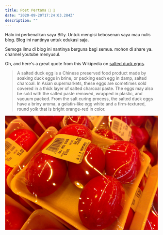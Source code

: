 ```yaml
---
title: Post Pertama 🐎 🌭
date: "2020-09-20T17:24:03.284Z"
description: ""
---
```


Halo ini perkenalkan saya Billy.
Untuk mengisi kebosenan saya mau nulis blog.
Blog ini nantinya untuk edukasi saja.

Semoga ilmu di blog ini nantinya berguna bagi semua.
mohon di share ya.
channel youtube menyusul.


Oh, and here's a great quote from this Wikipedia on
[salted duck eggs](https://en.wikipedia.org/wiki/Salted_duck_egg).

> A salted duck egg is a Chinese preserved food product made by soaking duck
> eggs in brine, or packing each egg in damp, salted charcoal. In Asian
> supermarkets, these eggs are sometimes sold covered in a thick layer of salted
> charcoal paste. The eggs may also be sold with the salted paste removed,
> wrapped in plastic, and vacuum packed. From the salt curing process, the
> salted duck eggs have a briny aroma, a gelatin-like egg white and a
> firm-textured, round yolk that is bright orange-red in color.

![Chinese Salty Egg](./salty_egg.jpg)
